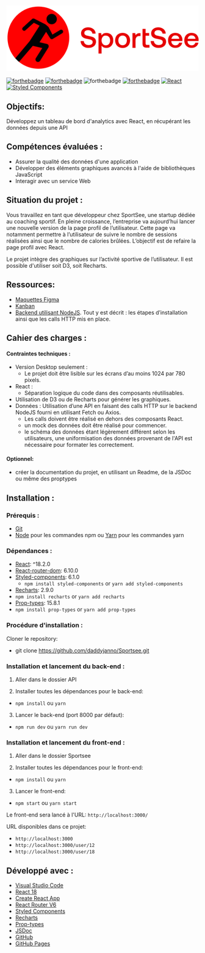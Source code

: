 ![SportSee](./sportsee/src/assets/logo.png)

[![forthebadge](https://forthebadge.com/images/badges/uses-html.svg)](https://jigsaw.w3.org/css-validator/validator?uri=https%3A%2F%2Farthurblanc.github.io%2FSportSee%2F&profile=css3svg&usermedium=all&warning=1&vextwarning=&lang=fr)
[![forthebadge](https://forthebadge.com/images/badges/uses-css.svg)](https://jigsaw.w3.org/css-validator/validator?uri=https%3A%2F%2Farthurblanc.github.io%2FSportSee%2F&profile=css3svg&usermedium=all&warning=1&vextwarning=&lang=fr)
![forthebadge](https://forthebadge.com/images/badges/uses-js.svg)
[![forthebadge](https://forthebadge.com/images/badges/uses-git.svg)](https://github.com/daddyjanno)
[![React](https://img.shields.io/badge/react-20232a?style=for-the-badge&logo=react&logocolor=61dafb)](https://reactjs.org/)
[![Styled Components](https://img.shields.io/badge/styled--components-DB7093?style=for-the-badge&logo=styled-components&logoColor=white)](https://styled-components.com/)

## Objectifs:

Développez un tableau de bord d'analytics avec React, en récupérant les données depuis une API

## Compétences évaluées :

-   Assurer la qualité des données d'une application
-   Développer des éléments graphiques avancés à l'aide de bibliothèques JavaScript
-   Interagir avec un service Web

## Situation du projet :

Vous travaillez en tant que développeur chez SportSee, une startup dédiée au coaching sportif. En pleine croissance, l’entreprise va aujourd’hui lancer une nouvelle version de la page profil de l’utilisateur. Cette page va notamment permettre à l’utilisateur de suivre le nombre de sessions réalisées ainsi que le nombre de calories brûlées.
L’objectif est de refaire la page profil avec React.

Le projet intègre des graphiques sur l’activité sportive de l’utilisateur. Il est possible d'utiliser soit D3, soit Recharts.

## Ressources:

-   [Maquettes Figma](https://www.figma.com/file/BMomGVZqLZb811mDMShpLu/UI-design-Sportify-FR?node-id=0%3A1)
-   [Kanban](https://www.notion.so/openclassrooms/Copy-of-Dev4U-projet-Learn-Home-6686aa4b5f44417881a4884c9af5669e)
-   [Backend utilisant NodeJS](https://github.com/OpenClassrooms-Student-Center/P9-front-end-dashboard). Tout y est décrit : les étapes d’installation ainsi que les calls HTTP mis en place.

## Cahier des charges :

#### Contraintes techniques :

-   Version Desktop seulement :
    -   Le projet doit être lisible sur les écrans d’au moins 1024 par 780 pixels.
-   React :
    -   Séparation logique du code dans des composants réutilisables.
-   Utilisation de D3 ou de Recharts pour générer les graphiques.
-   Données : Utilisation d’une API en faisant des calls HTTP sur le backend NodeJS fourni en utilisant Fetch ou Axios.
    -   Les calls doivent être réalisé en dehors des composants React.
    -   un mock des données doit être réalisé pour commencer.
    -   le schéma des données étant légèrement différent selon les utilisateurs, une uniformisation des données provenant de l'API est nécessaire pour formater les correctement.

#### Optionnel:

-   créer la documentation du projet, en utilisant un Readme, de la JSDoc ou même des proptypes

## Installation :

### Prérequis :

-   [Git](https://git-scm.com)
-   [Node](https://nodejs.org/en/) pour les commandes npm ou [Yarn](https://yarnpkg.com/) pour les commandes yarn

### Dépendances :

-   [React](https://reactjs.org): ^18.2.0
-   [React-router-dom](https://reactrouter.com/): 6.10.0
-   [Styled-components](https://styled-components.com/): 6.1.0
    -   `npm install styled-components` or `yarn add styled-components`
-   [Recharts](https://recharts.org/): 2.9.0
-   `npm install recharts` or `yarn add recharts`
-   [Prop-types](https://www.npmjs.com/package/prop-types): 15.8.1
-   `npm install prop-types` or `yarn add prop-types`

### Procédure d'installation :

Cloner le repository:

- git clone https://github.com/daddyjanno/Sportsee.git

### Installation et lancement du back-end :

1. Aller dans le dossier API

2. Installer toutes les dépendances pour le back-end:

-   `npm install` ou `yarn`

3. Lancer le back-end (port 8000 par défaut):

-   `npm run dev` ou `yarn run dev`

### Installation et lancement du front-end :

1. Aller dans le dossier Sportsee

2. Installer toutes les dépendances pour le front-end:

-   `npm install` ou `yarn`

3. Lancer le front-end:

-   `npm start` ou `yarn start`

Le front-end sera lancé à l'URL:
`http://localhost:3000/`

URL disponibles dans ce projet:

-   `http://localhost:3000`
-   `http://localhost:3000/user/12`
-   `http://localhost:3000/user/18`

## Développé avec :

-   [Visual Studio Code](https://code.visualstudio.com/)
-   [React 18](https://fr.reactjs.org/)
-   [Create React App](https://create-react-app.dev/)
-   [React Router V6](https://reactrouter.com/)
-   [Styled Components](https://styled-components.com/)
-   [Recharts](https://recharts.org/)
-   [Prop-types](https://www.npmjs.com/package/prop-types)
-   [JSDoc](https://jsdoc.app/)
-   [GitHub](https://github.com/)
-   [GitHub Pages](https://pages.github.com/)

